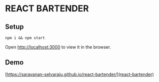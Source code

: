 # REACT BARTENDER

## Setup
 
 ```
 npm i && npm start
 ```

Open [http://localhost:3000](http://localhost:3000) to view it in the browser.

## Demo 

[https://saravanan-selvaraju.github.io/react-bartender/](react-bartender)

